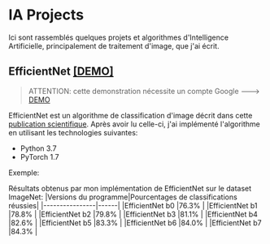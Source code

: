 
# IA Projects
Ici sont rassemblés quelques projets et algorithmes d'Intelligence Artificielle, principalement de traitement d'image, que j'ai écrit.

## EfficientNet [[DEMO]](https://colab.research.google.com/github/lysandrec/IA-Projects/blob/main/EfficientNet/efficientnet-demo.ipynb)
  
> ATTENTION: cette demonstration nécessite un compte Google ---> [DEMO](https://colab.research.google.com/github/lysandrec/IA-Projects/blob/main/EfficientNet/efficientnet-demo.ipynb)

EfficientNet est un algorithme de classification d'image décrit dans cette [publication scientifique](https://arxiv.org/pdf/1905.11946.pdf).
Après avoir lu celle-ci, j'ai implémenté l'algorithme en utilisant les technologies suivantes:
- Python 3.7
- PyTorch 1.7

Exemple:

Résultats obtenus par mon implémentation de EfficientNet sur le dataset ImageNet:
|Versions du programme|Pourcentages de classifications réussies|
|----------------|------|
|EfficientNet b0 |76.3% |
|EfficientNet b1 |78.8% |
|EfficientNet b2 |79.8% |
|EfficientNet b3 |81.1% |
|EfficientNet b4 |82.6% |
|EfficientNet b5 |83.3% |
|EfficientNet b6 |84.0% |
|EfficientNet b7 |84.3% |